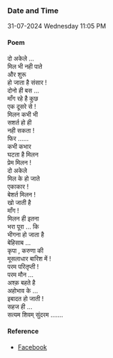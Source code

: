 ### Date and Time

31-07-2024 Wednesday 11:05 PM

#### Poem

दो अकेले ... <br />
मिल भी नही पाते <br />
और शुरू <br />
हो जाता है संसार ! <br />
दोनो ही बस ... <br />
माँग रहे है कुछ <br />
एक दूसरे से ! <br />
मिलन कभी भी <br />
सशर्त हो ही <br />
नही सकता ! <br />
फिर ...... <br />
कभी कभार <br />
घटता है मिलन <br />
प्रेम मिलन ! <br />
दो अकेले <br />
मिल के हो जाते <br />
एकाकार ! <br />
बेशर्त मिलन ! <br />
खो जाती है <br />
माँग ! <br />
मिलन ही इतना <br />
भरा पूरा ... कि <br />
भीगना हो जाता है <br />
बेहिसाब ... <br />
कृपा , करुणा की <br />
मूसलाधार बारिश में ! <br />
परम परितृप्ती ! <br />
परम मौन ... <br />
अश्क़ बहते है <br />
अहोभाव के ... <br />
इबादत हो जाती ! <br />
सहज ही ... <br />
सत्यम शिवम् सुंदरम .......

#### Reference

* [Facebook](https://www.facebook.com/share/v/TFSiLFEP26yXZsMx/?mibextid=xfxF2i)
